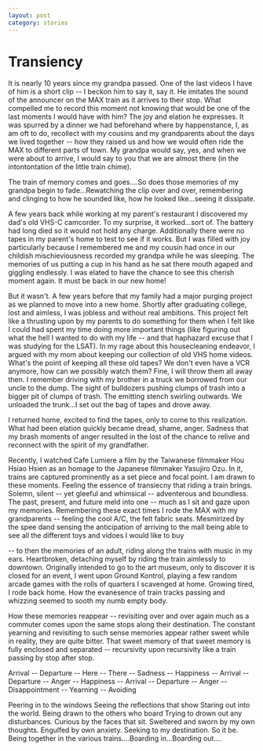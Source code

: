 ```yaml
---
layout: post
category: stories
---
```


# Transiency

It is nearly 10 years since my grandpa passed. One of the last videos I have of him is a short clip -- I beckon him to say it, say it. He imitates the sound of the announcer on the MAX train as it arrives to their stop. What compelled me to record this moment not knowing that would be one of the last moments I would have with him? The joy and elation he expresses. It was spurred by a dinner we had beforehand where by happenstance, I, as am oft to do, recollect with my cousins and my grandparents about the days we lived together -- how they raised us and how we would often ride the MAX to different parts of town. My grandpa would say, yes, and when we were about to arrive, I would say to you that we are almost there (in the intontontation of the little train chime).

The train of memory comes and goes....So does those memories of my grandpa begin to fade...Rewatching the clip over and over, remembering and clinging to how he sounded like, how he looked like...seeing it dissipate.

A few years back while working at my parent's restaurant I discovered my dad's old VHS-C camcorder. To my surprise, it worked...sort of. The battery had long died so it would not hold any charge. Additionally there were no tapes in my parent's home to test to see if it works. But I was filled with joy particularly because I remembered me and my cousin had once in our childish mischieviousness recorded my grandpa while he was sleeping. The memories of us putting a cup in his hand as he sat there mouth agaped and giggling endlessly. I was elated to have the chance to see this cherish moment again. It must be back in our new home! 

But it wasn't. A few years before that my family had a major purging project as we planned to move into a new home. Shortly after graduating college, lost and aimless, I was jobless and without real ambitions. This project felt like a thrusting upon by my parents to do something for them when I felt like I could had spent my time doing more important things (like figuring out what the hell I wanted to do with my life -- and that haphazard excuse that I was studying for the LSAT). In my rage about this housecleaning endeavor, I argued with my mom about keeping our collection of old VHS home videos. What's the point of keeping all these old tapes? We don't even have a VCR anymore, how can we possibly watch them? Fine, I will throw them all away then. I remember driving with my brother in a truck we borrowed from our uncle to the dump. The sight of bulldozers pushing clumps of trash into a bigger pit of clumps of trash. The emitting stench swirling outwards. We unloaded the trunk...I set out the bag of tapes and drove away.

I returned home, excited to find the tapes, only to come to this realization. What had been elation quickly became dread, shame, anger. Sadness that my brash moments of anger resulted in the lost of the chance to relive and reconnect with the spirit of my grandfather. 

Recently, I watched Cafe Lumiere a film by the Taiwanese filmmaker Hou Hsiao Hsien as an homage to the Japanese filmmaker Yasujiro Ozu. In it, trains are captured prominently as a set piece and focal point. I am drawn to these moments. Feeling the essence of transiecny that riding a train brings. Solemn, silent -- yet gleeful and whimsical -- adventerous and boundless. The past, present, and future meld into one -- much as I sit and gaze upon my memories. Remembering these exact times I rode the MAX with my grandparents -- feeling the cool A/C, the felt fabric seats. Mesmirized by the spee dand sensing the anticipation of arriving to the mall being able to see all the different toys and vidoes I would like to buy 

-- to then the memories of an adult, riding along the trains with music in my ears. Heartbroken, detaching myself by riding the train aimlessly to downtown. Originally intended to go to the art museum, only to discover it is closed for an event, I went upon Ground Kontrol, playing a few random arcade games with the rolls of quarters I scavenged at home. Growing tired, I rode back home. How the evanesence of train tracks passing and whizzing seemed to sooth my numb empty body.


How these memories reappear -- revisiting over and over again much as a commuter comes upon the same stops along their destination. The constant yearning and revisiting to such sense memories appear rather sweet while in reality, they are quite bitter. That sweet memory of that sweet memory is fully enclosed and separated -- recursivity upon recursivity like a train passing by stop after stop.

Arrival -- Departure -- Here -- There -- Sadness -- Happiness -- Arrival -- Departure -- Anger -- Happiness -- Arrival -- Departure -- Anger -- Disappointment -- Yearning -- Avoiding

Peering in to the windows
Seeing the reflections that show
Staring out into the world.
Being drawn to the others who board
Trying to drown out any disturbances.
Curious by the faces that sit.
Sweltered and sworn by my own thoughts. 
Engulfed by own anxiety.
Seeking to my destination.
So it be.
Being together in the various trains....Boarding in...Boarding out....